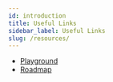 ```yaml
---
id: introduction
title: Useful Links
sidebar_label: Useful Links
slug: /resources/
---
```


- [Playground](https://playground.costflow.io)
- [Roadmap](https://github.com/costflow/costflow/projects)
